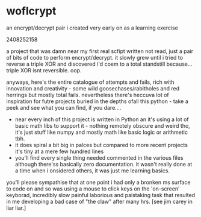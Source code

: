 # woflcrypt
 an encrypt/decrypt pair i created very early on as a learning exercise


2408252158

a project that was damn near my first real scfipt written not read, just a pair of bits of code to perform encrypt/decrypt. it slowly grew until i tried to reverse a triple XOR and discovered i'd coem to a total standstill because... triple XOR isnt reversible. oop.

anyways, here's the entire catalogue of attempts and fails, rich with innovation and creativity - some wild goosechases/rabitholes and red herrings but mostly total fails. nevertheless there's  heccuva lot of inspiration for futre projects buried in the depths ofall this python - take a peek and see what you can find, if you dare....


- near every inch of this project is written in Python an it's using a lot of basic math libs to support it - nothing remotely obscure and weird tho, it's just stuff like numpy and mostly math like basic logic or arithmetic tbh.
- it does spiral a bit big in palces but compared to more recent projects it's tiny at a mere few hundred lines
- you'll find every single thing needed commented in the various files although there'ss basically zero documentation. it wasn't really done at a time when i onsidered others, it was just me learning basics.


you'll please sympathise that at one point i had only a bronken ms surface to code on and so was using a mouse to click keys on the 'on-screen' keyborad, incredibly slow painful laborious and paistaking task that resulted in me developing a bad case of "the claw" after many hrs. [see jim carey in liar liar.]